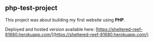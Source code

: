 ## php-test-project

This project was about building my first website using **PHP**.

Deployed and hosted version available here: [https://sheltered-reef-81680.herokuapp.com/](https://sheltered-reef-81680.herokuapp.com/)